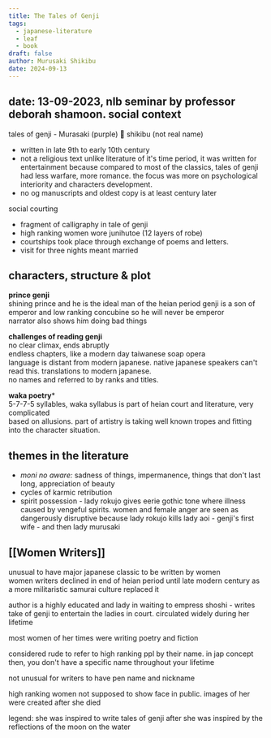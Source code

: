 ```yaml
---
title: The Tales of Genji
tags:
  - japanese-literature
  - leaf
  - book
draft: false
author: Murusaki Shikibu
date: 2024-09-13
---
```

date: 13-09-2023, nlb seminar by professor deborah shamoon. 
social context
---

tales of genji - Murasaki (purple) 💜 shikibu (not real name)  
- written in late 9th to early 10th century  
- not a religious text unlike literature of it's time period, it was written for entertainment because compared to most of the classics, tales of genji had less warfare, more romance. the focus was more on psychological interiority and characters development.
- no og manuscripts and oldest copy is at least century later  


social courting
- fragment of calligraphy in tale of genji  
- high ranking women wore junihutoe (12 layers of robe)    
- courtships took place through exchange of poems and letters.  
- visit for three nights meant married  


characters, structure & plot 
---
**prince genji**  
shining prince and he is the ideal man of the heian period 
genji is a son of emperor and low ranking concubine so he will never be emperor  
narrator also shows him doing bad things  
  
**challenges of reading genji**  
no clear climax, ends abruptly  
endless chapters, like a modern day taiwanese soap opera   
language is distant from modern japanese. native japanese speakers can't read this. translations to modern japanese.  
no names and referred to by ranks and titles.  
  
**waka poetry***  
5-7-7-5 syllables, waka syllabus is part of heian court and literature, very complicated  
based on allusions. part of artistry is taking well known tropes and fitting into the character situation.  

**themes in the literature** 
---
- *moni no aware:* sadness of things, impermanence, things that don't last long, appreciation of beauty  
- cycles of karmic retribution  
- spirit possession - lady rokujo gives eerie gothic tone where illness caused by vengeful spirits. women and female anger are seen as dangerously disruptive  because lady rokujo kills lady aoi - genji's first wife - and then lady murusaki  

**[[Women Writers]]**  
---
unusual to have major japanese classic to be written by women  
women writers declined in end of heian period until late modern century as a more militaristic samurai culture replaced it

author is a highly educated and lady in waiting to empress shoshi - writes take of genji to entertain the ladies in court. circulated widely during her lifetime  
  
most women of her times were writing poetry and fiction  
  
considered rude to refer to high ranking ppl by their name. in jap concept then, you don't have a specific name throughout your lifetime  
  
not unusual for writers to have pen name and nickname  
  
high ranking women not supposed to show face in public. images of her were created after she died  
  
legend: she was inspired to write tales of genji after she was inspired by the reflections of the moon on the water  